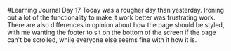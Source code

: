 #Learning Journal Day 17
Today was a rougher day than yesterday. Ironing out a lot of the functionality to make it work better was frustrating work. There are also differences in opinion about how the page should be styled, with me wanting the footer to sit on the bottom of the screen if the page can't be scrolled, while everyone else seems fine with it how it is. 